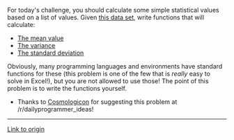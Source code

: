 For today's challenge, you should calculate some simple statistical values based on a list of values. Given [this data set](http://pastebin.com/vqzTrVK2), write functions that will calculate:

* [The mean value](http://en.wikipedia.org/wiki/Arithmetic_mean)
* [The variance](http://en.wikipedia.org/wiki/Variance)
* [The standard deviation](http://en.wikipedia.org/wiki/Standard_deviation)


Obviously, many programming languages and environments have standard functions for these (this problem is one of the few that is *really* easy to solve in Excel!), but you are not allowed to use those! The point of this problem is to write the functions yourself. 

* Thanks to [Cosmologicon](http://www.reddit.com/user/Cosmologicon) for suggesting this problem at /r/dailyprogrammer_ideas!

---

[Link to origin](https://www.reddit.com/r/dailyprogrammer/yj2zq)